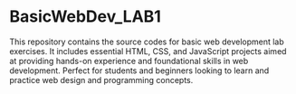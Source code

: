 # BasicWebDev_LAB1
This repository contains the source codes for basic web development lab exercises. It includes essential HTML, CSS, and JavaScript projects aimed at providing hands-on experience and foundational skills in web development. Perfect for students and beginners looking to learn and practice web design and programming concepts.
